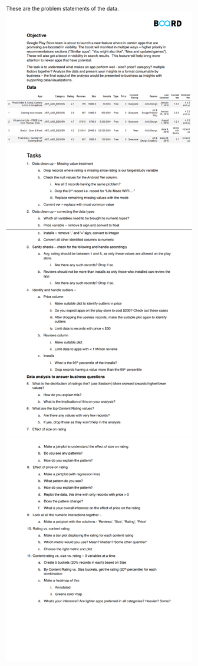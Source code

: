 These are the problem statements of the data.
<img src=https://github.com/Guru-2525/BI_Playstore-data-analysis-assignment-1-/blob/main/Images/Screenshot%20(99).png>
<img src=https://github.com/Guru-2525/BI_Playstore-data-analysis-assignment-1-/blob/main/Images/Screenshot%20(100).png>
<img src=https://github.com/Guru-2525/BI_Playstore-data-analysis-assignment-1-/blob/main/Images/Screenshot%20(101).png>

